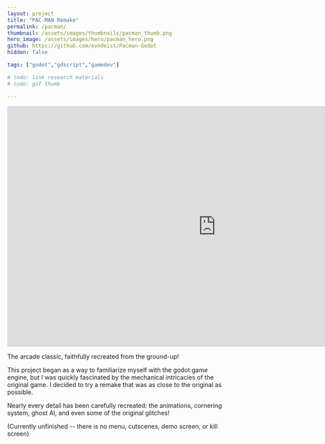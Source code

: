 ```yaml
---
layout: project
title: "PAC-MAN Remake"
permalink: /pacman/
thumbnail: /assets/images/thumbnails/pacman_thumb.png
hero_image: /assets/images/hero/pacman_hero.png
github: https://github.com/evndeist/Pacman-Godot
hidden: false

tags: ["godot","gdscript","gamedev"]

# todo: link research materials
# todo: gif thumb

---
```

<div class="video-container">
    <iframe frameborder="0" src="https://itch.io/embed-upload/8116050?color=333333" allowfullscreen="" width="960" height="555"><a href="https://evandeist.itch.io/pac-man-remake">Play Pac Man Remake on itch.io</a></iframe>
</div>


The arcade classic, faithfully recreated from the ground-up!

This project began as a way to familiarize myself with the godot game engine, 
but I was quickly fascinated by the mechanical intricacies of the original game. 
I decided to try a remake that was as close to the original as possible.

Nearly every detail has been carefully recreated: the animations, cornering system, ghost AI, and even some of the original glitches!

(Currently unfinished -- there is no menu, cutscenes, demo screen, or kill screen)
